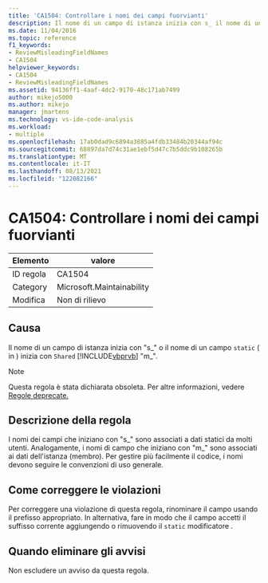 ```yaml
---
title: 'CA1504: Controllare i nomi dei campi fuorvianti'
description: Il nome di un campo di istanza inizia con s_ il nome di un campo statico (Shared in Visual Basic) inizia con m_.
ms.date: 11/04/2016
ms.topic: reference
f1_keywords:
- ReviewMisleadingFieldNames
- CA1504
helpviewer_keywords:
- CA1504
- ReviewMisleadingFieldNames
ms.assetid: 94136ff1-4aaf-4dc2-9170-48c171ab7499
author: mikejo5000
ms.author: mikejo
manager: jmartens
ms.technology: vs-ide-code-analysis
ms.workload:
- multiple
ms.openlocfilehash: 17ab0dad9c6894a3885a4fdb33484b20344af94c
ms.sourcegitcommit: 68897da7d74c31ae1ebf5d47c7b5ddc9b108265b
ms.translationtype: MT
ms.contentlocale: it-IT
ms.lasthandoff: 08/13/2021
ms.locfileid: "122082166"
---
```

# <a name="ca1504-review-misleading-field-names"></a>CA1504: Controllare i nomi dei campi fuorvianti

|Elemento|valore|
|-|-|
|ID regola|CA1504|
|Category|Microsoft.Maintainability|
|Modifica|Non di rilievo|

## <a name="cause"></a>Causa
Il nome di un campo di istanza inizia con "s_" o il nome di un campo `static` ( in ) inizia con `Shared` [!INCLUDE[vbprvb](../code-quality/includes/vbprvb_md.md)] "m_".

> [!NOTE]
> Questa regola è stata dichiarata obsoleta. Per altre informazioni, vedere [Regole deprecate.](fxcop-unported-deprecated-rules.md)

## <a name="rule-description"></a>Descrizione della regola
I nomi dei campi che iniziano con "s_" sono associati a dati statici da molti utenti. Analogamente, i nomi di campo che iniziano con "m_" sono associati ai dati dell'istanza (membro). Per gestire più facilmente il codice, i nomi devono seguire le convenzioni di uso generale.

## <a name="how-to-fix-violations"></a>Come correggere le violazioni
Per correggere una violazione di questa regola, rinominare il campo usando il prefisso appropriato. In alternativa, fare in modo che il campo accetti il suffisso corrente aggiungendo o rimuovendo il `static` modificatore .

## <a name="when-to-suppress-warnings"></a>Quando eliminare gli avvisi
Non escludere un avviso da questa regola.
